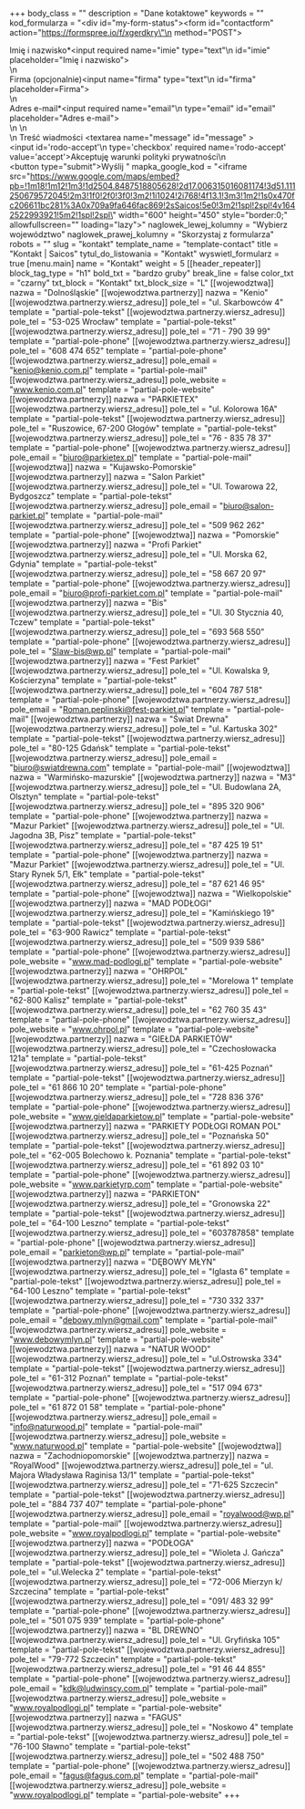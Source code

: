 +++
body_class = ""
description = "Dane kotaktowe"
keywords = ""
kod_formularza = "<div id=\"my-form-status\"></div><form id=\"contactform\" action=\"https://formspree.io/f/xgerdkry\"\n  method=\"POST\">      <div class='input-cnt'>   <label for='imie'>Imię i nazwisko*</label><input required name=\"imie\" type=\"text\"\n  id=\"imie\" placeholder=\"Imię i nazwisko\">   </div>   \n<div class='input-cnt'>   <label for='firma'>Firma (opcjonalnie)</label><input  name=\"firma\" type=\"text\"\n  id=\"firma\" placeholder=Firma\">   </div>  \n     <div class='input-cnt'>   <label for='email'> Adres e-mail*</label><input required name=\"email\"\n  type=\"email\" id=\"email\" placeholder=\"Adres e-mail\">   </div>\n  \n  <div class='input-cnt'> <label for='message'>\n  Treść wiadmości</label>  <textarea name=\"message\"  id=\"message\" ></textarea>   </div>   <div class='input-cnt rodo-cnt'>   <input id='rodo-accept'\n  type='checkbox' required name='rodo-accept' value='accept'><label for='rodo-accept'>Akceptuję warunki polityki prywatności\n  </label>   </div>     <button  type=\"submit\">Wyślij</button>   </form>"
mapka_google_kod = "<iframe src=\"https://www.google.com/maps/embed?pb=!1m18!1m12!1m3!1d2504.8487518805628!2d17.006315016081174!3d51.111250679572045!2m3!1f0!2f0!3f0!3m2!1i1024!2i768!4f13.1!3m3!1m2!1s0x470fc206611bc281%3A0x709a9fa646fac869!2sSaicos!5e0!3m2!1spl!2spl!4v1642522993921!5m2!1spl!2spl\" width=\"600\" height=\"450\" style=\"border:0;\" allowfullscreen=\"\" loading=\"lazy\"></iframe>"
naglowek_lewej_kolumny = "Wybierz województwo"
naglowek_prawej_kolumny = "Skorzystaj z formularza"
robots = ""
slug = "kontakt"
template_name = "template-contact"
title = "Kontakt | Saicos"
tytul_do_listowania = "Kontakt"
wyswietl_formularz = true
[menu.main]
name = "Kontakt"
weight = 5
[[header_repeater]]
block_tag_type = "h1"
bold_txt = "bardzo gruby"
break_line = false
color_txt = "czarny"
txt_block = "Kontakt"
txt_block_size = "L"
[[wojewodztwa]]
nazwa = "Dolnośląskie"
[[wojewodztwa.partnerzy]]
nazwa = "Kenio"
[[wojewodztwa.partnerzy.wiersz_adresu]]
pole_tel = "ul. Skarbowców 4"
template = "partial-pole-tekst"
[[wojewodztwa.partnerzy.wiersz_adresu]]
pole_tel = "53-025 Wrocław"
template = "partial-pole-tekst"
[[wojewodztwa.partnerzy.wiersz_adresu]]
pole_tel = "71 - 790 39 99"
template = "partial-pole-phone"
[[wojewodztwa.partnerzy.wiersz_adresu]]
pole_tel = "608 474 652"
template = "partial-pole-phone"
[[wojewodztwa.partnerzy.wiersz_adresu]]
pole_email = "kenio@kenio.com.pl"
template = "partial-pole-mail"
[[wojewodztwa.partnerzy.wiersz_adresu]]
pole_website = "www.kenio.com.pl"
template = "partial-pole-website"
[[wojewodztwa.partnerzy]]
nazwa = "PARKIETEX"
[[wojewodztwa.partnerzy.wiersz_adresu]]
pole_tel = "ul. Kolorowa 16A"
template = "partial-pole-tekst"
[[wojewodztwa.partnerzy.wiersz_adresu]]
pole_tel = "Ruszowice, 67-200 Głogów"
template = "partial-pole-tekst"
[[wojewodztwa.partnerzy.wiersz_adresu]]
pole_tel = "76 - 835 78 37"
template = "partial-pole-phone"
[[wojewodztwa.partnerzy.wiersz_adresu]]
pole_email = "biuro@parkietex.pl"
template = "partial-pole-mail"
[[wojewodztwa]]
nazwa = "Kujawsko-Pomorskie"
[[wojewodztwa.partnerzy]]
nazwa = "Salon Parkiet"
[[wojewodztwa.partnerzy.wiersz_adresu]]
pole_tel = "Ul. Towarowa 22, Bydgoszcz"
template = "partial-pole-tekst"
[[wojewodztwa.partnerzy.wiersz_adresu]]
pole_email = "biuro@salon-parkiet.pl"
template = "partial-pole-mail"
[[wojewodztwa.partnerzy.wiersz_adresu]]
pole_tel = "509 962 262"
template = "partial-pole-phone"
[[wojewodztwa]]
nazwa = "Pomorskie"
[[wojewodztwa.partnerzy]]
nazwa = "Profi Parkiet"
[[wojewodztwa.partnerzy.wiersz_adresu]]
pole_tel = "Ul. Morska 62, Gdynia"
template = "partial-pole-tekst"
[[wojewodztwa.partnerzy.wiersz_adresu]]
pole_tel = "58 667 20 97"
template = "partial-pole-phone"
[[wojewodztwa.partnerzy.wiersz_adresu]]
pole_email = "biuro@profi-parkiet.com.pl"
template = "partial-pole-mail"
[[wojewodztwa.partnerzy]]
nazwa = "Bis"
[[wojewodztwa.partnerzy.wiersz_adresu]]
pole_tel = "Ul. 30 Stycznia 40, Tczew"
template = "partial-pole-tekst"
[[wojewodztwa.partnerzy.wiersz_adresu]]
pole_tel = "693 568 550"
template = "partial-pole-phone"
[[wojewodztwa.partnerzy.wiersz_adresu]]
pole_tel = "Slaw-bis@wp.pl"
template = "partial-pole-mail"
[[wojewodztwa.partnerzy]]
nazwa = "Fest Parkiet"
[[wojewodztwa.partnerzy.wiersz_adresu]]
pole_tel = "Ul. Kowalska 9, Kościerzyna"
template = "partial-pole-tekst"
[[wojewodztwa.partnerzy.wiersz_adresu]]
pole_tel = "604 787 518"
template = "partial-pole-phone"
[[wojewodztwa.partnerzy.wiersz_adresu]]
pole_email = "Roman.peplinski@fest-parkiet.pl"
template = "partial-pole-mail"
[[wojewodztwa.partnerzy]]
nazwa = "Świat Drewna"
[[wojewodztwa.partnerzy.wiersz_adresu]]
pole_tel = "ul. Kartuska 302"
template = "partial-pole-tekst"
[[wojewodztwa.partnerzy.wiersz_adresu]]
pole_tel = "80-125 Gdańsk"
template = "partial-pole-tekst"
[[wojewodztwa.partnerzy.wiersz_adresu]]
pole_email = "biuro@swiatdrewna.com"
template = "partial-pole-mail"
[[wojewodztwa]]
nazwa = "Warmińsko-mazurskie"
[[wojewodztwa.partnerzy]]
nazwa = "M3"
[[wojewodztwa.partnerzy.wiersz_adresu]]
pole_tel = "Ul. Budowlana 2A, Olsztyn"
template = "partial-pole-tekst"
[[wojewodztwa.partnerzy.wiersz_adresu]]
pole_tel = "895 320 906"
template = "partial-pole-phone"
[[wojewodztwa.partnerzy]]
nazwa = "Mazur Parkiet"
[[wojewodztwa.partnerzy.wiersz_adresu]]
pole_tel = "Ul. Jagodna 3B, Pisz"
template = "partial-pole-tekst"
[[wojewodztwa.partnerzy.wiersz_adresu]]
pole_tel = "87 425 19 51"
template = "partial-pole-phone"
[[wojewodztwa.partnerzy]]
nazwa = "Mazur Parkiet"
[[wojewodztwa.partnerzy.wiersz_adresu]]
pole_tel = "Ul. Stary Rynek 5/1, Ełk"
template = "partial-pole-tekst"
[[wojewodztwa.partnerzy.wiersz_adresu]]
pole_tel = "87 621 46 95"
template = "partial-pole-phone"
[[wojewodztwa]]
nazwa = "Wielkopolskie"
[[wojewodztwa.partnerzy]]
nazwa = "MAD PODŁOGI"
[[wojewodztwa.partnerzy.wiersz_adresu]]
pole_tel = "Kamińskiego 19"
template = "partial-pole-tekst"
[[wojewodztwa.partnerzy.wiersz_adresu]]
pole_tel = "63-900 Rawicz"
template = "partial-pole-tekst"
[[wojewodztwa.partnerzy.wiersz_adresu]]
pole_tel = "509 939 586"
template = "partial-pole-phone"
[[wojewodztwa.partnerzy.wiersz_adresu]]
pole_website = "www.mad-podlogi.pl"
template = "partial-pole-website"
[[wojewodztwa.partnerzy]]
nazwa = "OHRPOL"
[[wojewodztwa.partnerzy.wiersz_adresu]]
pole_tel = "Morelowa 1"
template = "partial-pole-tekst"
[[wojewodztwa.partnerzy.wiersz_adresu]]
pole_tel = "62-800 Kalisz"
template = "partial-pole-tekst"
[[wojewodztwa.partnerzy.wiersz_adresu]]
pole_tel = "62 760 35 43"
template = "partial-pole-phone"
[[wojewodztwa.partnerzy.wiersz_adresu]]
pole_website = "www.ohrpol.pl"
template = "partial-pole-website"
[[wojewodztwa.partnerzy]]
nazwa = "GIEŁDA PARKIETÓW"
[[wojewodztwa.partnerzy.wiersz_adresu]]
pole_tel = "Czechosłowacka 121a"
template = "partial-pole-tekst"
[[wojewodztwa.partnerzy.wiersz_adresu]]
pole_tel = "61-425 Poznań"
template = "partial-pole-tekst"
[[wojewodztwa.partnerzy.wiersz_adresu]]
pole_tel = "61 866 10 20"
template = "partial-pole-phone"
[[wojewodztwa.partnerzy.wiersz_adresu]]
pole_tel = "728 836 376"
template = "partial-pole-phone"
[[wojewodztwa.partnerzy.wiersz_adresu]]
pole_website = "www.gieldaparkietow.pl"
template = "partial-pole-website"
[[wojewodztwa.partnerzy]]
nazwa = "PARKIETY PODŁOGI ROMAN POL"
[[wojewodztwa.partnerzy.wiersz_adresu]]
pole_tel = "Poznańska 50"
template = "partial-pole-tekst"
[[wojewodztwa.partnerzy.wiersz_adresu]]
pole_tel = "62-005 Bolechowo k. Poznania"
template = "partial-pole-tekst"
[[wojewodztwa.partnerzy.wiersz_adresu]]
pole_tel = "61 892 03 10"
template = "partial-pole-phone"
[[wojewodztwa.partnerzy.wiersz_adresu]]
pole_website = "www.parkietyrp.com"
template = "partial-pole-website"
[[wojewodztwa.partnerzy]]
nazwa = "PARKIETON"
[[wojewodztwa.partnerzy.wiersz_adresu]]
pole_tel = "Gronowska 22"
template = "partial-pole-tekst"
[[wojewodztwa.partnerzy.wiersz_adresu]]
pole_tel = "64-100 Leszno"
template = "partial-pole-tekst"
[[wojewodztwa.partnerzy.wiersz_adresu]]
pole_tel = "603787858"
template = "partial-pole-phone"
[[wojewodztwa.partnerzy.wiersz_adresu]]
pole_email = "parkieton@wp.pl"
template = "partial-pole-mail"
[[wojewodztwa.partnerzy]]
nazwa = "DĘBOWY MŁYN"
[[wojewodztwa.partnerzy.wiersz_adresu]]
pole_tel = "Iglasta 6"
template = "partial-pole-tekst"
[[wojewodztwa.partnerzy.wiersz_adresu]]
pole_tel = "64-100 Leszno"
template = "partial-pole-tekst"
[[wojewodztwa.partnerzy.wiersz_adresu]]
pole_tel = "730 332 337"
template = "partial-pole-phone"
[[wojewodztwa.partnerzy.wiersz_adresu]]
pole_email = "debowy.mlyn@gmail.com"
template = "partial-pole-mail"
[[wojewodztwa.partnerzy.wiersz_adresu]]
pole_website = "www.debowymlyn.pl"
template = "partial-pole-website"
[[wojewodztwa.partnerzy]]
nazwa = "NATUR WOOD"
[[wojewodztwa.partnerzy.wiersz_adresu]]
pole_tel = "ul.Ostrowska 334"
template = "partial-pole-tekst"
[[wojewodztwa.partnerzy.wiersz_adresu]]
pole_tel = "61-312 Poznań"
template = "partial-pole-tekst"
[[wojewodztwa.partnerzy.wiersz_adresu]]
pole_tel = "517 094 673"
template = "partial-pole-phone"
[[wojewodztwa.partnerzy.wiersz_adresu]]
pole_tel = "61 872 01 58"
template = "partial-pole-phone"
[[wojewodztwa.partnerzy.wiersz_adresu]]
pole_email = "info@naturwood.pl"
template = "partial-pole-mail"
[[wojewodztwa.partnerzy.wiersz_adresu]]
pole_website = "www.naturwood.pl"
template = "partial-pole-website"
[[wojewodztwa]]
nazwa = "Zachodniopomorskie"
[[wojewodztwa.partnerzy]]
nazwa = "RoyalWood"
[[wojewodztwa.partnerzy.wiersz_adresu]]
pole_tel = "ul. Majora Władysława Raginisa 13/1"
template = "partial-pole-tekst"
[[wojewodztwa.partnerzy.wiersz_adresu]]
pole_tel = "71-625 Szczecin"
template = "partial-pole-tekst"
[[wojewodztwa.partnerzy.wiersz_adresu]]
pole_tel = "884 737 407"
template = "partial-pole-phone"
[[wojewodztwa.partnerzy.wiersz_adresu]]
pole_email = "royalwood@wp.pl"
template = "partial-pole-mail"
[[wojewodztwa.partnerzy.wiersz_adresu]]
pole_website = "www.royalpodlogi.pl"
template = "partial-pole-website"
[[wojewodztwa.partnerzy]]
nazwa = "PODŁOGA"
[[wojewodztwa.partnerzy.wiersz_adresu]]
pole_tel = "Wioleta J. Gańcza"
template = "partial-pole-tekst"
[[wojewodztwa.partnerzy.wiersz_adresu]]
pole_tel = "ul.Welecka 2"
template = "partial-pole-tekst"
[[wojewodztwa.partnerzy.wiersz_adresu]]
pole_tel = "72-006 Mierzyn k/ Szczecina"
template = "partial-pole-tekst"
[[wojewodztwa.partnerzy.wiersz_adresu]]
pole_tel = "091/ 483 32 99"
template = "partial-pole-phone"
[[wojewodztwa.partnerzy.wiersz_adresu]]
pole_tel = "501 075 939"
template = "partial-pole-phone"
[[wojewodztwa.partnerzy]]
nazwa = "BL DREWNO"
[[wojewodztwa.partnerzy.wiersz_adresu]]
pole_tel = "Ul. Gryfińska 105"
template = "partial-pole-tekst"
[[wojewodztwa.partnerzy.wiersz_adresu]]
pole_tel = "79-772 Szczecin"
template = "partial-pole-tekst"
[[wojewodztwa.partnerzy.wiersz_adresu]]
pole_tel = "91 46 44 855"
template = "partial-pole-phone"
[[wojewodztwa.partnerzy.wiersz_adresu]]
pole_email = "kdk@ludwinscy.com.pl"
template = "partial-pole-mail"
[[wojewodztwa.partnerzy.wiersz_adresu]]
pole_website = "www.royalpodlogi.pl"
template = "partial-pole-website"
[[wojewodztwa.partnerzy]]
nazwa = "FAGUS"
[[wojewodztwa.partnerzy.wiersz_adresu]]
pole_tel = "Noskowo 4"
template = "partial-pole-tekst"
[[wojewodztwa.partnerzy.wiersz_adresu]]
pole_tel = "76-100 Sławno"
template = "partial-pole-tekst"
[[wojewodztwa.partnerzy.wiersz_adresu]]
pole_tel = "502 488 750"
template = "partial-pole-phone"
[[wojewodztwa.partnerzy.wiersz_adresu]]
pole_email = "fagus@fagus.com.pl"
template = "partial-pole-mail"
[[wojewodztwa.partnerzy.wiersz_adresu]]
pole_website = "www.royalpodlogi.pl"
template = "partial-pole-website"
+++
